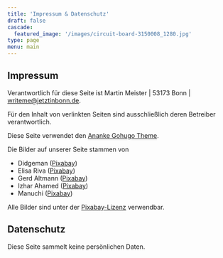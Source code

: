 ```yaml
---
title: 'Impressum & Datenschutz'
draft: false
cascade:
  featured_image: '/images/circuit-board-3150008_1280.jpg'
type: page
menu: main
---
```


## Impressum

Verantwortlich für diese Seite ist Martin Meister | 53173 Bonn | <a 
href="http://&#109;&#97;&#105;&#108;&#116;&#111;&#58;&#32;&#119;&#114;&#105;&#116;&#101;&#109;&#101;&#64;&#106;&#101;&#116;&#122;&#116;&#105;&#110;&#98;&#111;&#110;&#110;&#46;&#100;&#101;" target="_blank" rel="noopener">&#32;&#119;&#114;&#105;&#116;&#101;&#109;&#101;&#64;&#106;&#101;&#116;&#122;&#116;&#105;&#110;&#98;&#111;&#110;&#110;&#46;&#100;&#101;</a>. 

Für den Inhalt von verlinkten Seiten sind ausschließlich deren Betreiber verantwortlich.

Diese Seite verwendet den [Ananke Gohugo Theme](https://themes.gohugo.io/themes/gohugo-theme-ananke/).

Die Bilder auf unserer Seite stammen von 

- Didgeman ([Pixabay](https://pixabay.com/de/photos/weinberg-bonn-horizont-983313/))
- Elisa Riva ([Pixabay](https://pixabay.com/de/illustrations/netzwerk-sozial-soziales-netzwerk-1911678/))
- Gerd Altmann ([Pixabay](https://pixabay.com/de/illustrations/platine-leiterbahnen-schaltkreise-3150008/))
- Izhar Ahamed ([Pixabay](https://pixabay.com/de/illustrations/bleistifte-buntstifte-stift-bunt-8869496/))
- Manuchi ([Pixabay](https://pixabay.com/de/illustrations/hintergrund-abstrakt-linie-2462433/))

Alle Bilder sind unter der [Pixabay-Lizenz](https://pixabay.com/de/service/license-summary/) verwendbar.


## Datenschutz

Diese Seite sammelt keine persönlichen Daten.

